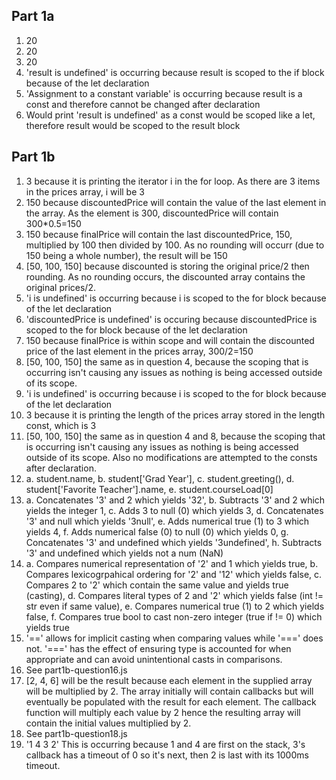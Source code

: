 ## Part 1a
1. 20
2. 20
3. 20
4. 'result is undefined' is occurring because result is scoped to the if block because of the let declaration
5. 'Assignment to a constant variable' is occurring because result is a const and therefore cannot be changed after declaration
6. Would print 'result is undefined' as a const would be scoped like a let, therefore result would be scoped to the result block

## Part 1b
1. 3 because it is printing the iterator i in the for loop. As there are 3 items in the prices array, i will be 3
2. 150 because discountedPrice will contain the value of the last element in the array. As the element is 300, discountedPrice will contain 300*0.5=150
3. 150 because finalPrice will contain the last discountedPrice, 150, multiplied by 100 then divided by 100. As no rounding will occurr (due to 150 being a whole number), the result will be 150
4. [50, 100, 150] because discounted is storing the original price/2 then rounding. As no rounding occurs, the discounted array contains the original prices/2.
5. 'i is undefined' is occurring because i is scoped to the for block because of the let declaration
6. 'discountedPrice is undefined' is occuring because discountedPrice is scoped to the for block because of the let declaration
7. 150 because finalPrice is within scope and will contain the discounted price of the last element in the prices array, 300/2=150
8. [50, 100, 150] the same as in question 4, because the scoping that is occurring isn't causing any issues as nothing is being accessed outside of its scope.
9. 'i is undefined' is occurring because i is scoped to the for block because of the let declaration
10. 3 because it is printing the length of the prices array stored in the length const, which is 3
11. [50, 100, 150] the same as in question 4 and 8, because the scoping that is occurring isn't causing any issues as nothing is being accessed outside of its scope. Also no modifications are attempted to the consts after declaration.
12. a. student.name, b. student['Grad Year'], c. student.greeting(), d. student['Favorite Teacher'].name, e. student.courseLoad[0]
13. a. Concatenates '3' and 2 which yields '32', b. Subtracts '3' and 2 which yields the integer 1, c. Adds 3 to null (0) which yields 3, d. Concatenates '3' and null which yields '3null', e. Adds numerical true (1) to 3 which yields 4, f. Adds numerical false (0) to null (0) which yields 0, g. Concatenates '3' and undefined which yields '3undefined', h. Subtracts '3' and undefined which yields not a num (NaN)
14. a. Compares numerical representation of '2' and 1 which yields true, b. Compares lexicogrpahical ordering for '2' and '12' which yields false, c. Compares 2 to '2' which contain the same value and yields true (casting), d. Compares literal types of 2 and '2' which yields false (int != str even if same value), e. Compares numerical true (1) to 2 which yields false, f. Compares true bool to cast non-zero integer (true if != 0) which yields true
15. '==' allows for implicit casting when comparing values while '===' does not. '===' has the effect of ensuring type is accounted for when appropriate and can avoid unintentional casts in comparisons.
16. See part1b-question16.js
17. [2, 4, 6] will be the result because each element in the supplied array will be multiplied by 2. The array initially will contain callbacks but will eventually be populated with the result for each element. The callback function will multiply each value by 2 hence the resulting array will contain the initial values multiplied by 2.
18. See part1b-question18.js
19. '1
4
3
2' This is occurring because 1 and 4 are first on the stack, 3's callback has a timeout of 0 so it's next, then 2 is last with its 1000ms timeout.
